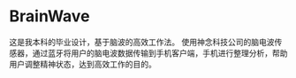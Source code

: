 # BrainWave
这是我本科的毕业设计，基于脑波的高效工作法。
使用神念科技公司的脑电波传感器，通过蓝牙将用户的脑电波数据传输到手机客户端，手机进行整理分析，帮助用户调整精神状态，达到高效工作的目的。
